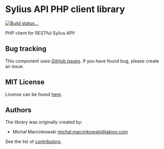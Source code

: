 Sylius API PHP client library
==============
[![Build status...](https://img.shields.io/circleci/project/Lakion/sylius-api-php.svg)](https://circleci.com/gh/Lakion/sylius-api-php)

PHP client for RESTful Sylius API!

Bug tracking
------------

This component uses [GitHub issues](https://github.com/Lakion/sylius-api-php/issues).
If you have found bug, please create an issue.

MIT License
-----------

License can be found [here](https://github.com/Lakion/sylius-api-php/tree/master/LICENSE.md).

Authors
-------

The library was originally created by:

* Michał Marcinkowski <michal.marcinkowski@lakion.com>

See the list of [contributors](https://github.com/Lakion/sylius-api-php/graphs/contributors).
